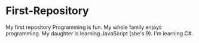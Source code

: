 # First-Repository
My first repository
Programming is fun.
My whole family enjoys programming.
My daughter is learning JavaScript (she's 9).
I'm learning C#.
